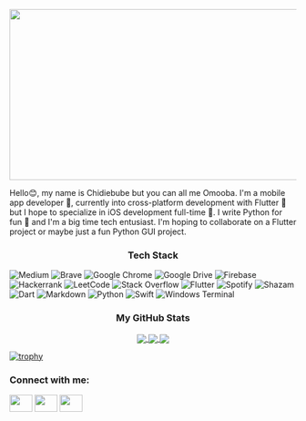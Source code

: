 <p align="center">
  <img width="2000" height="300" src="https://github.com/ritik307/ritik307/blob/main/images/header_.png">
</p>

Hello😊, my name is Chidiebube but you can all me Omooba. I'm a mobile app developer 📱, currently into cross-platform development with Flutter 🐤 but I hope to specialize in iOS development full-time 🍏. I write Python for fun 🐍 and I'm a big time tech entusiast.
I'm hoping to collaborate on a Flutter project or maybe just a fun Python GUI project.

<h3 align="center">Tech Stack</h3>

![Medium](https://img.shields.io/badge/Medium-12100E?style=for-the-badge&logo=medium&logoColor=white) ![Brave](https://img.shields.io/badge/Brave-FB542B?style=for-the-badge&logo=Brave&logoColor=white) ![Google Chrome](https://img.shields.io/badge/Google%20Chrome-4285F4?style=for-the-badge&logo=GoogleChrome&logoColor=white) ![Google Drive](https://img.shields.io/badge/Google%20Drive-4285F4?style=for-the-badge&logo=googledrive&logoColor=white) ![Firebase](https://img.shields.io/badge/Firebase-039BE5?style=for-the-badge&logo=Firebase&logoColor=white) ![Hackerrank](https://img.shields.io/badge/-Hackerrank-2EC866?style=for-the-badge&logo=HackerRank&logoColor=white) ![LeetCode](https://img.shields.io/badge/LeetCode-000000?style=for-the-badge&logo=LeetCode&logoColor=#d16c06) ![Stack Overflow](https://img.shields.io/badge/-Stackoverflow-FE7A16?style=for-the-badge&logo=stack-overflow&logoColor=white) ![Flutter](https://img.shields.io/badge/Flutter-%2302569B.svg?style=for-the-badge&logo=Flutter&logoColor=white) ![Spotify](https://img.shields.io/badge/Spotify-1ED760?style=for-the-badge&logo=spotify&logoColor=white) ![Shazam](https://img.shields.io/badge/shazam-1476FE?style=for-the-badge&logo=shazam&logoColor=white) ![Dart](https://img.shields.io/badge/dart-%230175C2.svg?style=for-the-badge&logo=dart&logoColor=white) ![Markdown](https://img.shields.io/badge/markdown-%23000000.svg?style=for-the-badge&logo=markdown&logoColor=white) ![Python](https://img.shields.io/badge/python-3670A0?style=for-the-badge&logo=python&logoColor=ffdd54) ![Swift](https://img.shields.io/badge/swift-F54A2A?style=for-the-badge&logo=swift&logoColor=white) ![Windows Terminal](https://img.shields.io/badge/Windows%20Terminal-%234D4D4D.svg?style=for-the-badge&logo=windows-terminal&logoColor=white)
 
<h3 align="center">My GitHub Stats</h3>
<p align="center">
<a href="https://github.com/Omoobaba/github-readme-stats">
  <img align="center" src="https://github-readme-stats.vercel.app/api?username=Omoobaba&show_icons=true&theme=gruvbox&count_private=true&hide=issues&hide_border=true" />
</a>
<a href="https://github.com/Omoobaba/convoychat">
  <img align="center" src="https://github-readme-stats.vercel.app/api/top-langs/?username=Omoobaba&layout=compact&theme=gruvbox&hide_border=true" />
</a>
<a href="https://git.io/streak-stats">
  <img align="center" src="https://github-readme-streak-stats.herokuapp.com/?user=Omoobaba&theme=gruvbox&hide_border=true" />
</a>
</p>


[![trophy](https://github-profile-trophy.vercel.app/?username=Omoobaba&theme=gruvbox&rank=SECRET,SSS,SS,S,AAA,AA,A,B,C&margin-h=15&margin-w=15&no-frame=true)](https://github.com/ryo-ma/github-profile-trophy)


<h3 align="left">Connect with me:</h3>
<p align="left">
<a href="https://twitter.com/ChidiebubeIroe1" target="blank"><img align="center" src="https://cdn.jsdelivr.net/npm/simple-icons@3.0.1/icons/twitter.svg" alt="" height="30" width="40" /></a>
<a href="https://www.linkedin.com/in/chidiebube-iroezindu-78402b250/" target="blank"><img align="center" src="https://cdn.jsdelivr.net/npm/simple-icons@3.0.1/icons/linkedin.svg" alt="" height="30" width="40" /></a>
<a href="https://www.instagram.com/chidiebubeiroezindu/" target="blank"><img align="center" src="https://cdn.jsdelivr.net/npm/simple-icons@3.0.1/icons/instagram.svg" alt="" height="30" width="40" /></a>
</p>


<!---
Omoobaba/Omoobaba is a ✨ special ✨ repository because its `README.md` (this file) appears on your GitHub profile.
You can click the Preview link to take a look at your changes.
--->
